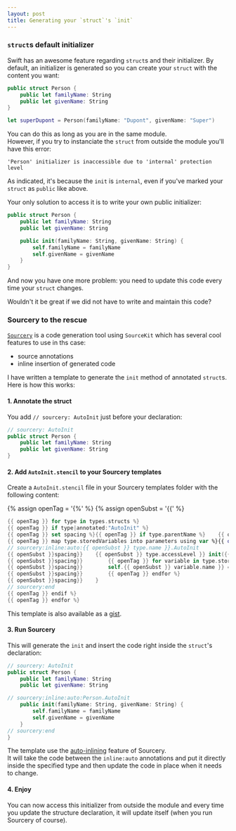 ```yaml
---
layout: post
title: Generating your `struct`'s `init`
---
```


### `struct`s default initializer

Swift has an awesome feature regarding `struct`s and their initializer. By default, an initializer is generated so you can create your `struct` with the content you want:

```swift
public struct Person {
    public let familyName: String
    public let givenName: String
}

let superDupont = Person(familyName: "Dupont", givenName: "Super")
```

You can do this as long as you are in the same module.  
However, if you try to instanciate the `struct`	from outside the module you'll have this error:

`'Person' initializer is inaccessible due to 'internal' protection level`

As indicated, it's because the `init` is `internal`, even if you've marked your `struct` as `public` like above.

Your only solution to access it is to write your own public initializer:

```swift
public struct Person {
    public let familyName: String
    public let givenName: String

    public init(familyName: String, givenName: String) {
        self.familyName = familyName
        self.givenName = givenName
    }
}
```

And now you have one more problem: you need to update this code every time your `struct` changes.

Wouldn't it be great if we did not have to write and maintain this code?

### Sourcery to the rescue

[`Sourcery`](https://github.com/krzysztofzablocki/Sourcery) is a code generation tool using `SourceKit` which has several cool features to use in ths case:
- source annotations
- inline insertion of generated code

I have written a template to generate the `init` method of annotated `struct`s.
Here is how this works:

#### 1. Annotate the struct

You add `// sourcery: AutoInit` just before your declaration:

```swift
// sourcery: AutoInit
public struct Person {
    public let familyName: String
    public let givenName: String
}
```

#### 2. Add `AutoInit.stencil` to your Sourcery templates

Create a `AutoInit.stencil` file in your Sourcery templates folder with the following content:

{% assign openTag = '{%' %}
{% assign openSubst = '{{' %}
```swift
{{ openTag }} for type in types.structs %}
{{ openTag }} if type|annotated:"AutoInit" %}
{{ openTag }} set spacing %}{{ openTag }} if type.parentName %}    {{ openTag }} endif %}{{ openTag }} endset %}
{{ openTag }} map type.storedVariables into parameters using var %}{{ openSubst }} var.name }}: {{ openSubst }} var.typeName }}{{ openTag }} endmap %}
// sourcery:inline:auto:{{ openSubst }} type.name }}.AutoInit
{{ openSubst }}spacing}}    {{ openSubst }} type.accessLevel }} init({{ openSubst }} parameters|join }}) { // swiftlint:disable:this line_length
{{ openSubst }}spacing}}        {{ openTag }} for variable in type.storedVariables %}
{{ openSubst }}spacing}}        self.{{ openSubst }} variable.name }} = {{ openSubst }} variable.name }}
{{ openSubst }}spacing}}        {{ openTag }} endfor %}
{{ openSubst }}spacing}}    }
// sourcery:end
{{ openTag }} endif %}
{{ openTag }} endfor %}
```

This template is also available as a [gist](https://gist.github.com/Liquidsoul/efa4f65af055acfde64afed6cda0007d).

#### 3. Run Sourcery

This will generate the `init` and insert the code right inside the `struct`'s declaration:

```swift
// sourcery: AutoInit
public struct Person {
    public let familyName: String
    public let givenName: String

// sourcery:inline:auto:Person.AutoInit
    public init(familyName: String, givenName: String) {
        self.familyName = familyName
        self.givenName = givenName
    }
// sourcery:end
}
```

The template use the [auto-inlining](https://cdn.rawgit.com/krzysztofzablocki/Sourcery/master/docs/writing-templates.html#inline-code-generation) feature of Sourcery.  
It will take the code between the `inline:auto` annotations and put it directly inside the specified type and then update the code in place when it needs to change.

#### 4. Enjoy

You can now access this initializer from outside the module and every time you update the structure declaration, it will update itself (when you run Sourcery of course).
